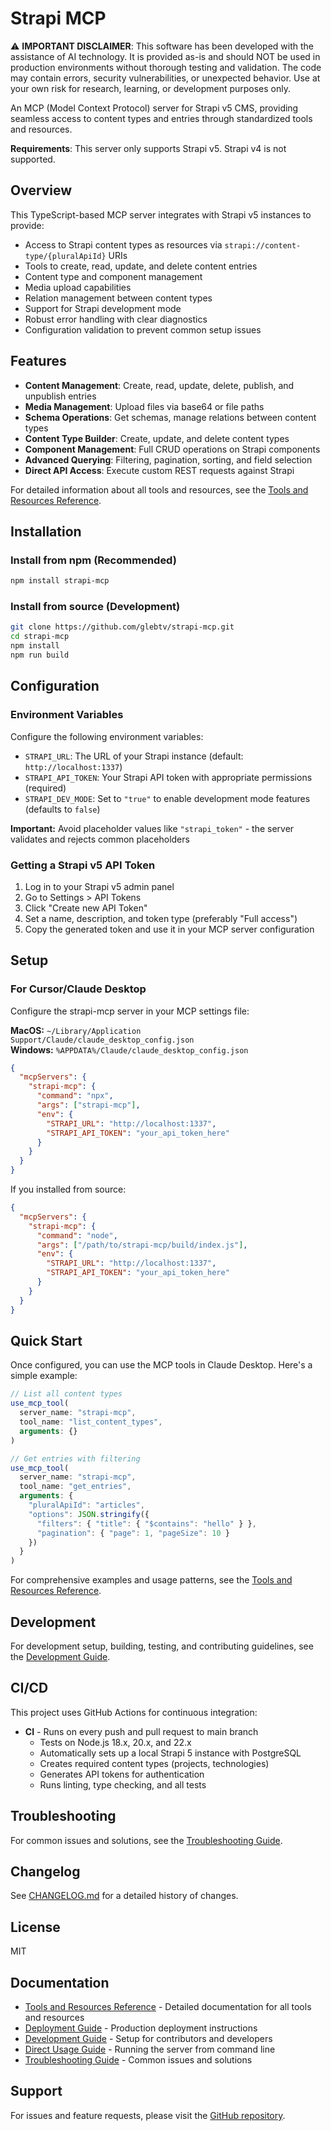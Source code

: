 # Strapi MCP

⚠️ **IMPORTANT DISCLAIMER**: This software has been developed with the assistance of AI technology. It is provided as-is and should NOT be used in production environments without thorough testing and validation. The code may contain errors, security vulnerabilities, or unexpected behavior. Use at your own risk for research, learning, or development purposes only.

An MCP (Model Context Protocol) server for Strapi v5 CMS, providing seamless access to content types and entries through standardized tools and resources.

**Requirements**: This server only supports Strapi v5. Strapi v4 is not supported.

## Overview

This TypeScript-based MCP server integrates with Strapi v5 instances to provide:

- Access to Strapi content types as resources via `strapi://content-type/{pluralApiId}` URIs
- Tools to create, read, update, and delete content entries
- Content type and component management
- Media upload capabilities
- Relation management between content types
- Support for Strapi development mode
- Robust error handling with clear diagnostics
- Configuration validation to prevent common setup issues

## Features

- **Content Management**: Create, read, update, delete, publish, and unpublish entries
- **Media Management**: Upload files via base64 or file paths
- **Schema Operations**: Get schemas, manage relations between content types
- **Content Type Builder**: Create, update, and delete content types
- **Component Management**: Full CRUD operations on Strapi components
- **Advanced Querying**: Filtering, pagination, sorting, and field selection
- **Direct API Access**: Execute custom REST requests against Strapi

For detailed information about all tools and resources, see the [Tools and Resources Reference](./docs/TOOLS.md).

## Installation

### Install from npm (Recommended)
```bash
npm install strapi-mcp
```

### Install from source (Development)
```bash
git clone https://github.com/glebtv/strapi-mcp.git
cd strapi-mcp
npm install
npm run build
```

## Configuration

### Environment Variables

Configure the following environment variables:

- `STRAPI_URL`: The URL of your Strapi instance (default: `http://localhost:1337`)
- `STRAPI_API_TOKEN`: Your Strapi API token with appropriate permissions (required)
- `STRAPI_DEV_MODE`: Set to `"true"` to enable development mode features (defaults to `false`)

**Important:** Avoid placeholder values like `"strapi_token"` - the server validates and rejects common placeholders

### Getting a Strapi v5 API Token

1. Log in to your Strapi v5 admin panel
2. Go to Settings > API Tokens
3. Click "Create new API Token"
4. Set a name, description, and token type (preferably "Full access")
5. Copy the generated token and use it in your MCP server configuration

## Setup

### For Cursor/Claude Desktop

Configure the strapi-mcp server in your MCP settings file:

**MacOS:** `~/Library/Application Support/Claude/claude_desktop_config.json`  
**Windows:** `%APPDATA%/Claude/claude_desktop_config.json`

```json
{
  "mcpServers": {
    "strapi-mcp": {
      "command": "npx",
      "args": ["strapi-mcp"],
      "env": {
        "STRAPI_URL": "http://localhost:1337",
        "STRAPI_API_TOKEN": "your_api_token_here"
      }
    }
  }
}
```

If you installed from source:
```json
{
  "mcpServers": {
    "strapi-mcp": {
      "command": "node",
      "args": ["/path/to/strapi-mcp/build/index.js"],
      "env": {
        "STRAPI_URL": "http://localhost:1337",
        "STRAPI_API_TOKEN": "your_api_token_here"
      }
    }
  }
}
```


## Quick Start

Once configured, you can use the MCP tools in Claude Desktop. Here's a simple example:

```javascript
// List all content types
use_mcp_tool(
  server_name: "strapi-mcp",
  tool_name: "list_content_types",
  arguments: {}
)

// Get entries with filtering
use_mcp_tool(
  server_name: "strapi-mcp",
  tool_name: "get_entries",
  arguments: {
    "pluralApiId": "articles",
    "options": JSON.stringify({
      "filters": { "title": { "$contains": "hello" } },
      "pagination": { "page": 1, "pageSize": 10 }
    })
  }
)
```

For comprehensive examples and usage patterns, see the [Tools and Resources Reference](./docs/TOOLS.md).

## Development

For development setup, building, testing, and contributing guidelines, see the [Development Guide](./docs/DEVELOPMENT.md).

## CI/CD

This project uses GitHub Actions for continuous integration:

- **CI** - Runs on every push and pull request to main branch
  - Tests on Node.js 18.x, 20.x, and 22.x
  - Automatically sets up a local Strapi 5 instance with PostgreSQL
  - Creates required content types (projects, technologies)
  - Generates API tokens for authentication
  - Runs linting, type checking, and all tests

## Troubleshooting

For common issues and solutions, see the [Troubleshooting Guide](./docs/TROUBLESHOOTING.md).

## Changelog

See [CHANGELOG.md](./CHANGELOG.md) for a detailed history of changes.

## License

MIT

## Documentation

- [Tools and Resources Reference](./docs/TOOLS.md) - Detailed documentation for all tools and resources
- [Deployment Guide](./docs/DEPLOYMENT.md) - Production deployment instructions
- [Development Guide](./docs/DEVELOPMENT.md) - Setup for contributors and developers
- [Direct Usage Guide](./docs/DIRECT_USAGE.md) - Running the server from command line
- [Troubleshooting Guide](./docs/TROUBLESHOOTING.md) - Common issues and solutions

## Support

For issues and feature requests, please visit the [GitHub repository](https://github.com/glebtv/strapi-mcp).